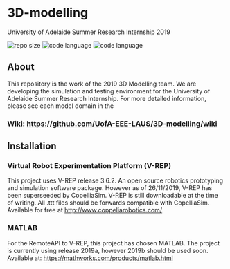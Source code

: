 # 3D-modelling
University of Adelaide Summer Research Internship 2019
<p>
<img src="https://img.shields.io/github/repo-size/UofA-EEE-LAUS/3D-modelling" alt="repo size">
<img src="https://img.shields.io/github/languages/top/UofA-EEE-LAUS/3D-modelling" alt="code language">
<img src="https://img.shields.io/badge/platform-Win10%201809-blue" alt="code language">
</p>

## About
This repository is the work of the 2019 3D Modelling team.
We are developing the simulation and testing environment for the University of Adelaide Summer Research Internship.
For more detailed information, please see each model domain in the 
### Wiki: https://github.com/UofA-EEE-LAUS/3D-modelling/wiki

## Installation 
### Virtual Robot Experimentation Platform (V-REP)
This project uses V-REP release 3.6.2.
An open source robotics prototyping and simulation software package.
However as of 26/11/2019, V-REP has been superseeded by CopelliaSim.
V-REP is still downloadable at the time of writing.
All .ttt files should be forwards compatible with CopelliaSim.
Available for free at http://www.coppeliarobotics.com/

### MATLAB
For the RemoteAPI to V-REP, this project has chosen MATLAB. 
The project is currently using release 2019a, however 2019b should be used soon.
Available at: https://mathworks.com/products/matlab.html

